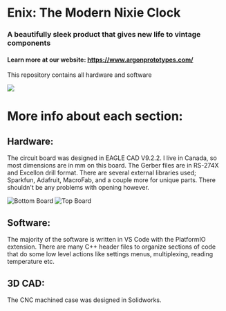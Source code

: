 # Enix: The Modern Nixie Clock
### A beautifully sleek product that gives new life to vintage components
#### Learn more at our website: https://www.argonprototypes.com/
This repository contains all hardware and software 

![](https://i.imgur.com/bQGN5OA.jpg)

# More info about each section: 
## Hardware:
The circuit board was designed in EAGLE CAD V9.2.2. I live in Canada, so most dimensions are in mm on this board. The Gerber files are in RS-274X and Excellon drill format. There are several external libraries used; Sparkfun, Adafruit, MacroFab, and a couple more for unique parts. There shouldn't be any problems with opening however.

![Bottom Board](https://i.imgur.com/zrHhSTt.png)
![Top Board](https://i.imgur.com/f9MKZg2.png)
## Software:
The majority of the software is written in VS Code with the PlatformIO extension. There are many C++ header files to organize sections of code that do some low level actions like settings menus, multiplexing, reading temperature etc. 



## 3D CAD:
The CNC machined case was designed in Solidworks. 


